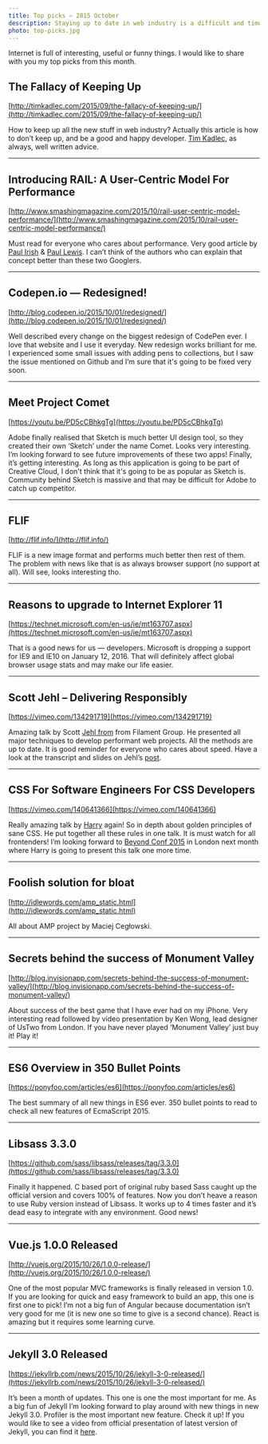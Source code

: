 ```yaml
---
title: Top picks — 2015 October
description: Staying up to date in web industry is a difficult and time consuming task. I would like to share with you my top finds from the past month.
photo: top-picks.jpg
---
```


Internet is full of interesting, useful or funny things. I would like to share with you my top picks from this month.

## The Fallacy of Keeping Up

[http://timkadlec.com/2015/09/the-fallacy-of-keeping-up/](http://timkadlec.com/2015/09/the-fallacy-of-keeping-up/)

How to keep up all the new stuff in web industry? Actually this article is how to don’t keep up, and be a good and happy developer. [Tim Kadlec](https://twitter.com/tkadlec), as always, well written advice.

- - -

## Introducing RAIL: A User-Centric Model For Performance

[http://www.smashingmagazine.com/2015/10/rail-user-centric-model-performance/](http://www.smashingmagazine.com/2015/10/rail-user-centric-model-performance/)

Must read for everyone who cares about performance. Very good article by [Paul Irish](https://twitter.com/paul_irish) & [Paul Lewis](https://twitter.com/aerotwist). I can’t think of the authors who can explain that concept better than these two Googlers.

- - -

## Codepen.io — Redesigned!

[http://blog.codepen.io/2015/10/01/redesigned/](http://blog.codepen.io/2015/10/01/redesigned/)

Well described every change on the biggest redesign of CodePen ever. I love that website and I use it everyday. New redesign works brilliant for me. I experienced some small issues with adding pens to collections, but I saw the issue mentioned on Github and I’m sure that it's going to be fixed very soon.

- - -

## Meet Project Comet

[https://youtu.be/PD5cCBhkgTg](https://youtu.be/PD5cCBhkgTg)

Adobe finally realised that Sketch is much better UI design tool, so they created their own ‘Sketch’ under the name Comet. Looks very interesting. I’m looking forward to see future improvements of these two apps! Finally, it’s getting interesting. As long as this application is going to be part of Creative Cloud, I don't think that it's going to be as popular as Sketch is. Community behind Sketch is massive and that may be difficult for Adobe to catch up competitor.

- - -

## FLIF

[http://flif.info/](http://flif.info/)

FLIF is a new image format and performs much better then rest of them. The problem with news like that is as always browser support (no support at all). Will see, looks interesting tho.

- - -

## Reasons to upgrade to Internet Explorer 11

[https://technet.microsoft.com/en-us/ie/mt163707.aspx](https://technet.microsoft.com/en-us/ie/mt163707.aspx)

That is a good news for us — developers. Microsoft is dropping a support for IE9 and IE10 on January 12, 2016. That will definitely affect global browser usage stats and may make our life easier.

- - -

## Scott Jehl – Delivering Responsibly

[https://vimeo.com/134291719](https://vimeo.com/134291719)

Amazing talk by Scott [Jehl from](https://twitter.com/scottjehl) from Filament Group. He presented all major techniques to develop performant web projects. All the methods are up to date. It is good reminder for everyone who cares about speed. Have a look at the transcript and slides on Jehl’s [post](https://www.filamentgroup.com/lab/delivering-responsibly.html).

- - -

## CSS For Software Engineers For CSS Developers

[https://vimeo.com/140641366](https://vimeo.com/140641366)

Really amazing talk by [Harry](https://twitter.com/csswizardry) again! So in depth about golden principles of sane CSS. He put together all these rules in one talk. It is must watch for all frontenders! I’m looking forward to [Beyond Conf 2015](http://beyondconf.co/) in London next month where Harry is going to present this talk one more time.

- - -

## Foolish solution for bloat

[http://idlewords.com/amp_static.html](http://idlewords.com/amp_static.html)

All about AMP project by Maciej Cegłowski.

- - -

## Secrets behind the success of Monument Valley

[http://blog.invisionapp.com/secrets-behind-the-success-of-monument-valley/](http://blog.invisionapp.com/secrets-behind-the-success-of-monument-valley/)

About success of the best game that I have ever had on my iPhone. Very interesting read followed by video presentation by Ken Wong, lead designer of UsTwo from London. If you have never played ‘Monument Valley’ just buy it! Play it!

- - -

## ES6 Overview in 350 Bullet Points

[https://ponyfoo.com/articles/es6](https://ponyfoo.com/articles/es6)

The best summary of all new things in ES6 ever. 350 bullet points to read to check all new features of EcmaScript 2015.

- - -

## Libsass 3.3.0

[https://github.com/sass/libsass/releases/tag/3.3.0](https://github.com/sass/libsass/releases/tag/3.3.0)

Finally it happened. C based port of original ruby based Sass caught up the official version and covers 100% of features. Now you don’t heave a reason to use Ruby version instead of Libsass. It works up to 4 times faster and it’s dead easy to integrate with any environment. Good news!

- - -

## Vue.js 1.0.0 Released

[http://vuejs.org/2015/10/26/1.0.0-release/](http://vuejs.org/2015/10/26/1.0.0-release/)

One of the most popular MVC frameworks is finally released in version 1.0. If you are looking for quick and easy framework to build an app, this one is first one to pick! I’m not a big fun of Angular because documentation isn’t very good for me (it is new one so time to give is a second chance). React is amazing but it requires some learning curve.

- - -

## Jekyll 3.0 Released

[https://jekyllrb.com/news/2015/10/26/jekyll-3-0-released/](https://jekyllrb.com/news/2015/10/26/jekyll-3-0-released/)

It’s been a month of updates. This one is one the most important for me. As a big fun of Jekyll I’m looking forward to play around with new things in new Jekyll 3.0. Profiler is the most important new feature. Check it up! If you would like to see a video from official presentation of latest version of Jekyll, you can find it [here](https://youtu.be/sPZK8w55cBQ).
